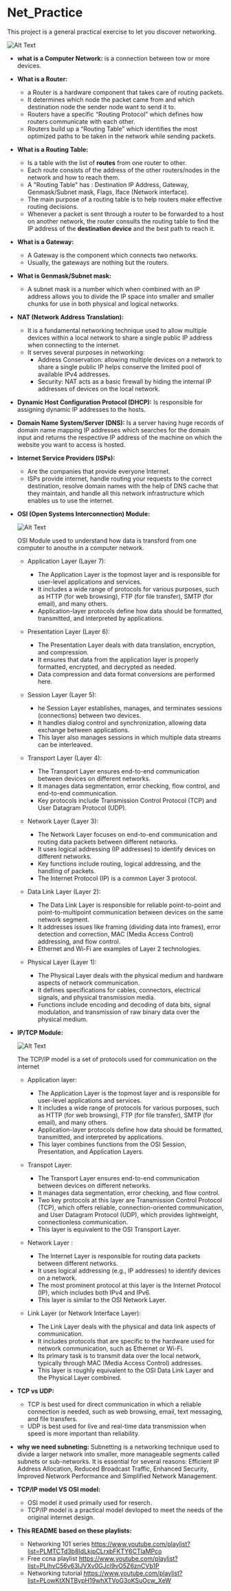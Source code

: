 # Net_Practice

This project is a general practical exercise to let you discover networking.


![Alt Text](networking1.jpg)


* **what is a Computer Network:**
    is a connection between tow or more devices.

* **What is a Router:**
    + a Router is a hardware component that takes care of routing packets.
    + It determines which node the packet came from and which destination node the sender node want to send it to.
    + Routers have a specific “Routing Protocol” which defines how routers communicate with each other.
    + Routers build up a “Routing Table” which identifies the most optimized paths to be taken in the network while sending packets.
    

* **What is a Routing Table:**
    + Is a table with the list of **routes** from one router to other.
    + Each route consists of the address of the other routers/nodes in the network and how to reach them.
    + A "Routing Table" has : Destination IP Address, Gateway, Genmask/Subnet mask, Flags, Iface (Network interface).
    + The main purpose of a routing table is to help routers make effective routing decisions.
    + Whenever a packet is sent through a router to be forwarded to a host on another network, the router consults the routing table
        to find the IP address of the **destination device** and the best path to reach it. 



* **What is a Gateway:**
    + A Gateway is the component which connects two networks.
    + Usually, the gateways are nothing but the routers.


* **What is Genmask/Subnet mask:**
    + A subnet mask is a number which when combined with an IP address allows you to divide
        the IP space into smaller and smaller chunks for use in both physical and logical networks.


* **NAT (Network Address Translation):**
    + It is a fundamental networking technique used to allow multiple devices within a local network
    to share a single public IP address when connecting to the internet. 
    + It serves several purposes in networking: 
        + Address Conservation: allowing multiple devices on a network to share a single public IP helps conserve the limited pool of available IPv4 addresses.
        + Security: NAT acts as a basic firewall by hiding the internal IP addresses of devices on the local network. 


* **Dynamic Host Configuration Protocol (DHCP):**
    Is responsible for assigning dynamic IP addresses to the hosts.


* **Domain Name System/Server (DNS):**
    Is a server having huge records of domain name mapping IP addresses which searches for the domain
        input and returns the respective IP address of the machine on which the website you want to access is hosted.


* **Internet Service Providers (ISPs):**
    + Are the companies that provide everyone Internet.
    + ISPs provide internet, handle routing your requests to the correct destination, resolve domain names with the help of DNS cache that they maintain,
        and handle all this network infrastructure which enables us to use the internet.


* **OSI (Open Systems Interconnection) Module:**

    ![Alt Text](osi_model.jpg)

    OSI Module used to understand how data is transford from one computer to anouthe in a computer network.
    + Application Layer (Layer 7):
        - The Application Layer is the topmost layer and is responsible for user-level applications and services.
        - It includes a wide range of protocols for various purposes, such as HTTP (for web browsing), FTP (for file transfer), SMTP (for email), and many others.
        - Application-layer protocols define how data should be formatted, transmitted, and interpreted by applications.

    + Presentation Layer (Layer 6):
        - The Presentation Layer deals with data translation, encryption, and compression.
        - It ensures that data from the application layer is properly formatted, encrypted, and decrypted as needed.
        - Data compression and data format conversions are performed here.

    + Session Layer (Layer 5):
        - he Session Layer establishes, manages, and terminates sessions (connections) between two devices.
        - It handles dialog control and synchronization, allowing data exchange between applications.
        - This layer also manages sessions in which multiple data streams can be interleaved.

    + Transport Layer (Layer 4):
        - The Transport Layer ensures end-to-end communication between devices on different networks.
        - It manages data segmentation, error checking, flow control, and end-to-end communication.
        - Key protocols include Transmission Control Protocol (TCP) and User Datagram Protocol (UDP).

    + Network Layer (Layer 3):
        - The Network Layer focuses on end-to-end communication and routing data packets between different networks.
        - It uses logical addressing (IP addresses) to identify devices on different networks.
        - Key functions include routing, logical addressing, and the handling of packets.
        - The Internet Protocol (IP) is a common Layer 3 protocol.

    + Data Link Layer (Layer 2):
        - The Data Link Layer is responsible for reliable point-to-point and point-to-multipoint communication between devices on the same network segment.
        - It addresses issues like framing (dividing data into frames), error detection and correction, MAC (Media Access Control) addressing, and flow control.
        - Ethernet and Wi-Fi are examples of Layer 2 technologies.

    + Physical Layer (Layer 1):
        - The Physical Layer deals with the physical medium and hardware aspects of network communication.
        - It defines specifications for cables, connectors, electrical signals, and physical transmission media.
        - Functions include encoding and decoding of data bits, signal modulation, and transmission of raw binary data over the physical medium.

* **IP/TCP Module:**

    ![Alt Text](tcp_ip.png)   

    The TCP/IP model is a set of protocols used for communication on the internet
    + Application layer:
        - The Application Layer is the topmost layer and is responsible for user-level applications and services.
        - It includes a wide range of protocols for various purposes, such as HTTP (for web browsing), FTP (for file transfer), SMTP (for email), and many others.
        - Application-layer protocols define how data should be formatted, transmitted, and interpreted by applications.
        - This layer combines functions from the OSI Session, Presentation, and Application Layers.

    + Transpot Layer:
        - The Transport Layer ensures end-to-end communication between devices on different networks.
        - It manages data segmentation, error checking, and flow control.
        - Two key protocols at this layer are Transmission Control Protocol (TCP), which offers reliable, connection-oriented communication, and User Datagram Protocol (UDP), which provides
            lightweight, connectionless communication.
        - This layer is equivalent to the OSI Transport Layer.

    + Network Layer :
        - The Internet Layer is responsible for routing data packets between different networks.
        - It uses logical addressing (e.g., IP addresses) to identify devices on a network.
        - The most prominent protocol at this layer is the Internet Protocol (IP), which includes both IPv4 and IPv6.
        - This layer is similar to the OSI Network Layer.

    + Link Layer (or Network Interface Layer): 
        - The Link Layer deals with the physical and data link aspects of communication.
        - It includes protocols that are specific to the hardware used for network communication, such as Ethernet or Wi-Fi.
        - Its primary task is to transmit data over the local network, typically through MAC (Media Access Control) addresses.
        - This layer is roughly equivalent to the OSI Data Link Layer and the Physical Layer combined.

* **TCP vs UDP:**
    + TCP is best used for direct communication in which a reliable connection is needed, such as web browsing, email, text messaging, and file transfers.
    + UDP is best used for live and real-time data transmission when speed is more important than reliability.

* **why we need subneting:**
    Subnetting is a networking technique used to divide a larger network into smaller, more manageable segments 
        called subnets or sub-networks. It is essential for several reasons:
    Efficient IP Address Allocation, Reduced Broadcast Traffic, Enhanced Security, Improved Network Performance and 
    Simplified Network Management.

* **TCP/IP model VS OSI model:**
    + OSI model it used primaily used for reserch.
    + TCP/IP model is a practical model devloped to meet the needs  of the original internet design.

* **This README based on these playlists:**
    + Networking 101 series https://www.youtube.com/playlist?list=PLMTCTd3b8IdLkjpCLrxbFKTY6CTlaMPco
    + Free ccna playlist https://www.youtube.com/playlist?list=PLIhvC56v63IJVXv0GJcl9vO5Z6znCVb1P
    + Networking tutorial https://www.youtube.com/playlist?list=PLowKtXNTBypH19whXTVoG3oKSuOcw_XeW
